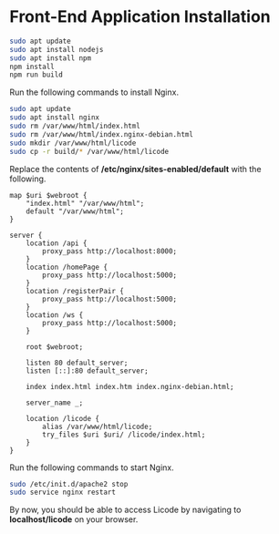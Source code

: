 # Front-End Application Installation

```bash
sudo apt update
sudo apt install nodejs
sudo apt install npm
npm install
npm run build
```
Run the following commands to install Nginx.

```bash
sudo apt update
sudo apt install nginx
sudo rm /var/www/html/index.html
sudo rm /var/www/html/index.nginx-debian.html
sudo mkdir /var/www/html/licode
sudo cp -r build/* /var/www/html/licode
```

Replace the contents of __/etc/nginx/sites-enabled/default__ with the following.

```
map $uri $webroot {
	"index.html" "/var/www/html";
	default "/var/www/html";
}

server {
	location /api {
		proxy_pass http://localhost:8000;
	}
	location /homePage {
		proxy_pass http://localhost:5000;
	}
	location /registerPair {
		proxy_pass http://localhost:5000;
	}
	location /ws {
		proxy_pass http://localhost:5000;
	}

	root $webroot;

	listen 80 default_server;
	listen [::]:80 default_server;

	index index.html index.htm index.nginx-debian.html;

	server_name _;

	location /licode {
		alias /var/www/html/licode;
		try_files $uri $uri/ /licode/index.html;
	}
}
```

Run the following commands to start Nginx.

```bash
sudo /etc/init.d/apache2 stop
sudo service nginx restart
```

By now, you should be able to access Licode by navigating to **localhost/licode** on your browser.
